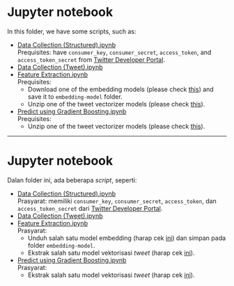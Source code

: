 # Jupyter notebook
In this folder, we have some scripts, such as:

- [Data Collection (Structured).ipynb](Data%20Collection%20(Structured).ipynb)<br>
  Prequisites: have `consumer_key`, `consumer_secret`, `access_token`, and `access_token_secret` from [Twitter Developer Portal](https://developer.twitter.com/en/portal/dashboard).  
- [Data Collection (Tweet).ipynb](Data%20Collection%20(Tweet).ipynb)
- [Feature Extraction.ipynb](Feature%20Extraction.ipynb)<br>
  Prequisites: 
  - Download one of the embedding models (please check [this](../embedding-model/README.md)) and save it to `embedding-model` folder. 
  - Unzip one of the tweet vectorizer models (please check [this](../vectorizer/README.md)).
- [Predict using Gradient Boosting.ipynb](Predict%20using%20Gradient%20Boosting.ipynb)<br>
  Prequisites:
  - Unzip one of the tweet vectorizer models (please check [this](../vectorizer/README.md)).

---

# Jupyter notebook
Dalan folder ini, ada beberapa *script*, seperti:

- [Data Collection (Structured).ipynb](Data%20Collection%20(Structured).ipynb)<br>
  Prasyarat: memiliki `consumer_key`, `consumer_secret`, `access_token`, dan `access_token_secret` dari [Twitter Developer Portal](https://developer.twitter.com/en/portal/dashboard).  
- [Data Collection (Tweet).ipynb](Data%20Collection%20(Tweet).ipynb)
- [Feature Extraction.ipynb](Feature%20Extraction.ipynb)<br>
  Prasyarat: 
  - Unduh salah satu model embedding (harap cek [ini](../embedding-model/README.md)) dan simpan pada folder `embedding-model`. 
  - Ekstrak salah satu model vektorisasi *tweet* (harap cek [ini](../vectorizer/README.md)).
- [Predict using Gradient Boosting.ipynb](Predict%20using%20Gradient%20Boosting.ipynb)<br>
  Prasyarat:
  - Ekstrak salah satu model vektorisasi *tweet* (harap cek [ini](../vectorizer/README.md)).
  
